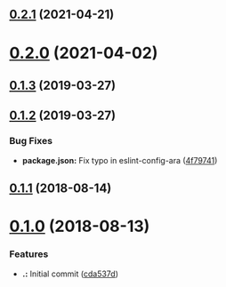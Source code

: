 ## [0.2.1](https://github.com/AraBlocks/ara-secret-storage/compare/0.2.0...0.2.1) (2021-04-21)



# [0.2.0](https://github.com/AraBlocks/ara-secret-storage/compare/0.1.3...0.2.0) (2021-04-02)



## [0.1.3](https://github.com/AraBlocks/ara-secret-storage/compare/0.1.2...0.1.3) (2019-03-27)



## [0.1.2](https://github.com/AraBlocks/ara-secret-storage/compare/0.1.1...0.1.2) (2019-03-27)


### Bug Fixes

* **package.json:** Fix typo in eslint-config-ara ([4f79741](https://github.com/AraBlocks/ara-secret-storage/commit/4f7974129a2b487d80ee9017b78cec7d80dc401e))



## [0.1.1](https://github.com/AraBlocks/ara-secret-storage/compare/0.1.0...0.1.1) (2018-08-14)



# [0.1.0](https://github.com/AraBlocks/ara-secret-storage/compare/cda537d295b09d2de0bc91f1782c03f03fc7dea6...0.1.0) (2018-08-13)


### Features

* **.:** Initial commit ([cda537d](https://github.com/AraBlocks/ara-secret-storage/commit/cda537d295b09d2de0bc91f1782c03f03fc7dea6))



